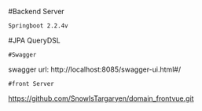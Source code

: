 #Backend Server
```
Springboot 2.2.4v
```
#JPA
QueryDSL
```
#Swagger 
```
swagger url: http://localhost:8085/swagger-ui.html#/
```
#front Server
```
https://github.com/SnowIsTargaryen/domain_frontvue.git
